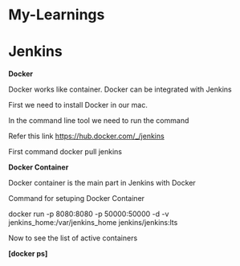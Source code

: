# My-Learnings


# Jenkins

**Docker**

Docker works like container. Docker can be integrated with Jenkins

First we need to install Docker in our mac.

In the command line tool we need to run the command

Refer this link
https://hub.docker.com/_/jenkins

First command
docker pull jenkins

**Docker Container**

Docker container is the main part in Jenkins with Docker

Command for setuping Docker Container

docker run -p 8080:8080 -p 50000:50000 -d -v jenkins_home:/var/jenkins_home jenkins/jenkins:lts

Now to see the list of active containers 

**[docker ps]**


